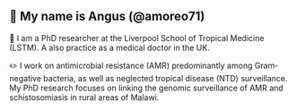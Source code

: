 ## 👋 My name is Angus (@amoreo71)

📍 I am a PhD researcher at the Liverpool School of Tropical Medicine (LSTM). A also practice as a medical doctor in the UK.

✏️ I work on antimicrobial resistance (AMR) predominantly among Gram-negative bacteria, as well as neglected tropical disease (NTD) surveillance. My PhD research focuses on linking the genomic surveillance of AMR and schistosomiasis in rural areas of Malawi.
